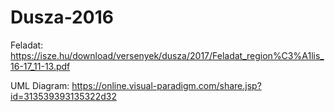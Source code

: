 # Dusza-2016

Feladat:
https://isze.hu/download/versenyek/dusza/2017/Feladat_region%C3%A1lis_16-17_11-13.pdf

UML Diagram:
https://online.visual-paradigm.com/share.jsp?id=313539393135322d32
